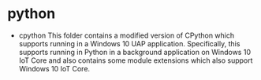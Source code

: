 # python
* cpython
This folder contains a modified version of CPython which supports running in a Windows 10 UAP application.  Specifically, this supports running in Python in a background application on Windows 10 IoT Core and also contains some module extensions which also support Windows 10 IoT Core.
